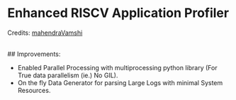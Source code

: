 # Enhanced RISCV Application Profiler 

Credits: [mahendraVamshi](https://github.com/mahendraVamshi)

<br>
## Improvements:

 - Enabled Parallel Processing with multiprocessing python library (For True data parallelism (ie.) No GIL).
 - On the fly Data Generator for parsing Large Logs with minimal System Resources.
